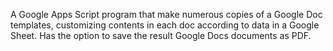 A Google Apps Script program that make numerous copies of a Google Doc templates, customizing contents in each doc according to data in a Google Sheet. Has the option to save the result Google Docs documents as PDF.

